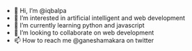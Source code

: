 - 👋 Hi, I’m @iqbalpa
- 👀 I’m interested in artificial intelligent and web development
- 🌱 I’m currently learning python and javascript
- 💞️ I’m looking to collaborate on web development
- 📫 How to reach me @ganeshamakara on twitter

<!---
iqbalpa/iqbalpa is a ✨ special ✨ repository because its `README.md` (this file) appears on your GitHub profile.
You can click the Preview link to take a look at your changes.
--->
